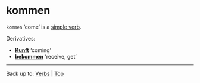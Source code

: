# kommen

`kommen` ‘come’ is a [simple verb](../../simpleVerbs.md).

Derivatives:
- **[Kunft](../../../nouns/k/ku/Kunft.md)** ‘coming’
- **[bekommen](../../b/be/bekommen.md)** ‘receive, get’

----

Back up to: [Verbs](../../index.md) | [Top](../../../index.md)
